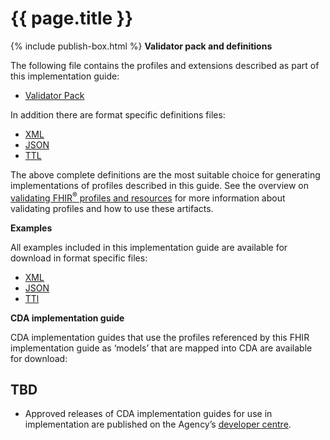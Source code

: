 # {{ page.title }}
{% include publish-box.html %}
**Validator pack and definitions**

The following file contains the profiles and extensions described as part of this implementation guide:
- [Validator Pack](validator.pack)

In addition there are format specific definitions files:
- [XML](definitions.xml.zip)
- [JSON](definitions.json.zip)
- [TTL](definitions.ttl.zip)

The above complete definitions are the most suitable choice for generating implementations of profiles described in this guide. See the overview on [validating FHIR<sup>&reg;</sup> profiles and resources](http://hl7.org/fhir/r4/validation.html) for more information about validating profiles and how to use these artifacts.

**Examples** 

All examples included in this implementation guide are available for download in format specific files:

- [XML](examples.xml.zip)
- [JSON](examples.json.zip)
- [TTl](examples.ttl.zip)

**CDA implementation guide**

CDA implementation guides that use the profiles referenced by this FHIR implementation guide as ‘models’ that are mapped into CDA are available for download:

**TBD** <!-- - [DH_xxxx_DianosticReport_CDA_IG_v2.0.pdf](..\..\..\ci-fhir-r4\pages\DiagnosticReport\_includes\DH_xxxx_DiagnosticReport_CDA_IG_v2.0.pdf)-->
- 
- Approved releases of CDA implementation guides for use in implementation are published on the Agency’s [developer centre](https://developer.digitalhealth.gov.au/).